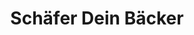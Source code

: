---
title: "Schäfer Dein Bäcker"
url: /bonn/schaefer-dein-baecker-sigmund-freud-strasse/
shop: Bäckerei
---